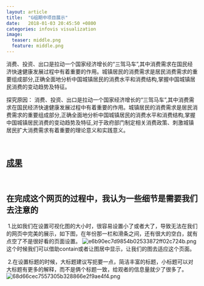 ```yaml
---
layout: article
title:  "G组期中项目展示"
date:   2018-01-03 20:45:50 +0800
categories: infovis visualization
image:
  teaser: middle.png
  feature: middle.png
---
```

消费、投资、出口是拉动一个国家经济增长的“三驾马车”,其中消费需求在国民经济快速健康发展过程中有着重要的作用。城镇居民的消费需求是居民消费需求的重要组成部分,正确全面地分析中国城镇居民的消费水平和消费结构,掌握中国城镇居民消费的变动趋势及特征。
 



 探究原因：
消费、投资、出口是拉动一个国家经济增长的“三驾马车”,其中消费需求在国民经济快速健康发展过程中有着重要的作用。城镇居民的消费需求是居民消费需求的重要组成部分,正确全面地分析中国城镇居民的消费水平和消费结构,掌握中国城镇居民消费的变动趋势及特征,对于政府部门制定相关消费政策、刺激城镇居民扩大消费需求有着重要的理论意义和实践意义。

 
## [成果](https://Ach3oh.github.io/infovis/term_project/term_project_css.html)
 
## 在完成这个网页的过程中，我认为一些细节是需要我们去注意的


  1.比如我们在设置可视化图的大小时，很容易设置小了或者大了，导致无法在我们的网页中完美的展示，如下图，在年份那一栏和滑条之间，还有很大的空白，就有点空了不是很好看的页面设置。
 ![e6b90ec7d9854b02533872ff02c724b.png](https://i.loli.net/2018/01/03/5a4cd2602a6c4.png)
  这个时候我们可以借助contain或者让图居中显示，让我们的图去适应这个页面。
  
  
  2.在设置标题的时候，大标题建议写扼要一点，简洁丰富的标题，小标题可以对大标题有更多的解释，而不是俩个标题一致，给观者的信息量就少了很多了。
  ![68d66cec7557305b328866e2f9ae4f4.png](https://i.loli.net/2018/01/03/5a4cd33d964b6.png)
